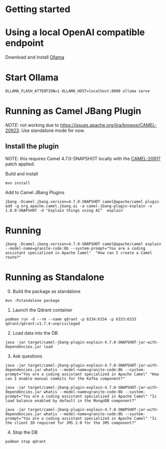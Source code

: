 # Getting started

# Using a local OpenAI compatible endpoint 

Download and install [Ollama](https://ollama.com/) 

# Start Ollama 

```shell
OLLAMA_FLASH_ATTENTION=1 OLLAMA_HOST=localhost:8000 ollama serve
```

# Running as Camel JBang Plugin

*NOTE*: not working due to https://issues.apache.org/jira/browse/CAMEL-20923. Use standalone mode for now.

## Install the plugin

NOTE: this requires Camel 4.7.0-SNAPSHOT locally with the [CAMEL-20917](https://github.com/apache/camel/pull/14640) patch applied.

Build and install

```shell
mvn install
```

Add to Camel JBang Plugins

```shell
jbang -Dcamel.jbang.version=4.7.0-SNAPSHOT camel@apache/camel plugin add -g org.apache.camel.jbang.ai -a camel-jbang-plugin-explain -v 1.0.0-SNAPSHOT -d "Explain things using AI"  explain`
```

# Running 

```shell
jbang -Dcamel.jbang.version=4.7.0-SNAPSHOT camel@apache/camel explain --model-name=granite-code:8b --system-prompt="You are a coding assistant specialized in Apache Camel"  "How can I create a Camel route?"
```

# Running as Standalone 

0. Build the package as standalone

```shell
mvn -Pstandalone package
```

1. Launch the Qdrant container

```shell
podman run -d --rm --name qdrant -p 6334:6334 -p 6333:6333 qdrant/qdrant:v1.7.4-unprivileged
```

2. Load data into the DB
```shell
java -jar target/camel-jbang-plugin-explain-4.7.0-SNAPSHOT-jar-with-dependencies.jar load
```

3. Ask questions

```shell
java -jar target/camel-jbang-plugin-explain-4.7.0-SNAPSHOT-jar-with-dependencies.jar whatis --model-name=granite-code:8b --system-prompt="You are a coding assistant specialized in Apache Camel" "How can I enable manual commits for the Kafka component?"

java -jar target/camel-jbang-plugin-explain-4.7.0-SNAPSHOT-jar-with-dependencies.jar whatis --model-name=granite-code:8b --system-prompt="You are a coding assistant specialized in Apache Camel" "Is load balance enabled by default in the MongoDB component?"

java -jar target/camel-jbang-plugin-explain-4.7.0-SNAPSHOT-jar-with-dependencies.jar whatis --model-name=granite-code:8b --system-prompt="You are a coding assistant specialized in Apache Camel" "Is the client ID required for JMS 2.0 for the JMS component?"
```

4. Stop the DB

```shell
podman stop qdrant
```
